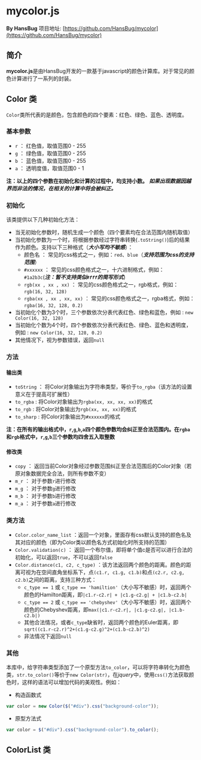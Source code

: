 # mycolor.js

**By HansBug** 项目地址: [https://github.com/HansBug/mycolor](https://github.com/HansBug/mycolor)

## 简介
**mycolor.js**是由HansBug开发的一款基于javascript的颜色计算库。对于常见的颜色计算进行了一系列的封装。

## Color 类

`Color`类所代表的是颜色，包含颜色的四个要素：红色、绿色、蓝色、透明度。

### 基本参数
* `r` ： 红色值，取值范围0 - 255
* `g` ： 绿色值，取值范围0 - 255
* `b` ： 蓝色值，取值范围0 - 255
* `a` ： 透明度值，取值范围0 - 1

**注：以上的四个参数在初始化和计算的过程中，均支持小数。** ***如果出现数据因越界而非法的情况，在相关的计算中将会被纠正。***

### 初始化
该类提供以下几种初始化方法：
* 当无初始化参数时，随机生成一个颜色（四个要素均在合法范围内随机取值）
* 当初始化参数为一个时，将根据参数经过字符串转换(`.toString()`)后的结果作为颜色。支持以下三种格式（***大小写均不敏感***）：
	* 颜色名 ： 常见的css格式之一，例如：`red`、`blue`（***支持范围为css的支持范围***）
	* `#xxxxxx` ： 常见的css颜色格式之一，十六进制格式，例如：`#1a2b3c`(***注：暂不支持类似`#fff`的简写形式***)
	* `rgb(xx , xx , xx)` ： 常见的css颜色格式之一，rgb格式，例如：`rgb(16, 32, 128)`
	* `rgba(xx , xx , xx, xx)` ： 常见的css颜色格式之一，rgba格式，例如：`rgba(16, 32, 128, 0.2)`
* 当初始化个数为3个时，三个参数依次分表代表红色、绿色和蓝色，例如 : `new Color(16, 32, 128)`
* 当初始化个数为4个时，四个参数依次分表代表红色、绿色、蓝色和透明度，例如 : `new Color(16, 32, 128, 0.2)`
* 其他情况下，视为参数错误，返回`null`

### 方法
#### 输出类
* `toString` ： 将Color对象输出为字符串类型，等价于`to_rgba`（该方法的设置意义在于提高可扩展性）
* `to_rgba` : 将Color对象输出为`rgba(xx, xx, xx, xx)`的格式
* `to_rgb` : 将Color对象输出为`rgb(xx, xx, xx)`的格式
* `to_sharp` : 将Color对象输出为`#xxxxxx`的格式

**注：在所有的输出格式中，`r`,`g`,`b`,`a`四个颜色参数均会纠正至合法范围内。在`rgba`和`rgb`格式中，`r`,`g`,`b`三个参数均四舍五入取整数**

#### 修改类
* `copy` ： 返回当前Color对象经过参数范围纠正至合法范围后的Color对象（若原对象数据完全合法，则所有参数不变）
* `m_r` ： 对于参数`r`进行修改
* `m_g` ： 对于参数`g`进行修改
* `m_b` ： 对于参数`b`进行修改
* `m_a` ： 对于参数`a`进行修改


### 类方法
* `Color.color_name_list` ：返回一个对象，里面存有css默认支持的颜色名及其对应的颜色（即为Color类以颜色名方式初始化时所支持的范围）
* `Color.validation(c)` ： 返回一个布尔值，即将单个值c是否可以进行合法的初始化，可以返回`true`，不可以返回`false`
* `Color.distance(c1, c2, c_type)` ：该方法返回两个颜色的距离。颜色的距离可视为在空间直角坐标系下，点`(c1.r, c1.g, c1.b)`和点`(c2.r, c2.g, c2.b)`之间的距离，支持三种方式：
	* `c_type == 1` 或 `c_type == 'hamiltion'`（大小写不敏感）时，返回两个颜色的Hamilton距离，即`|c1.r-c2.r| + |c1.g-c2.g| + |c1.b-c2.b|`
	* `c_type == 2` 或 `c_type == 'chebyshev'`（大小写不敏感）时，返回两个颜色的Chebyshev距离，即`max(|c1.r-c2.r|, |c1.g-c2.g|, |c1.b-c2.b|)`
	* 其他合法情况，或者`c_type`缺省时，返回两个颜色的Euler距离，即`sqrt((c1.r-c2.r)^2+(c1.g-c2.g)^2+(c1.b-c2.b)^2)`
	* 非法情况下返回`null`


### 其他
本库中，给字符串类型添加了一个原型方法`to_color`，可以将字符串转化为颜色类，`str.to_color()`等价于`new Color(str)`，在*jquery*中，使用`css()`方法获取颜色时，这样的语法可以增加代码的美观性。例如：
* 构造函数式
```javascript
var color = new Color($("#div").css("background-color"));
```

* 原型方法式
```javascript
var color = $("#div").css("background-color").to_color();
```


## ColorList 类


